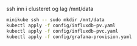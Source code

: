 
ssh inn i clusteret og lag /mnt/data

```bash
minikube ssh -- sudo mkdir /mnt/data
kubectl apply -f config/influxdb-pv.yaml
kubectl apply -f config/influxdb-pvc.yaml
kubectl apply -f config/grafana-provision.yaml
```